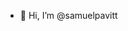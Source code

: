 - 👋 Hi, I’m @samuelpavitt

<!---
samuelpavitt/samuelpavitt is a ✨ special ✨ repository because its `README.md` (this file) appears on your GitHub profile.
You can click the Preview link to take a look at your changes.
--->
